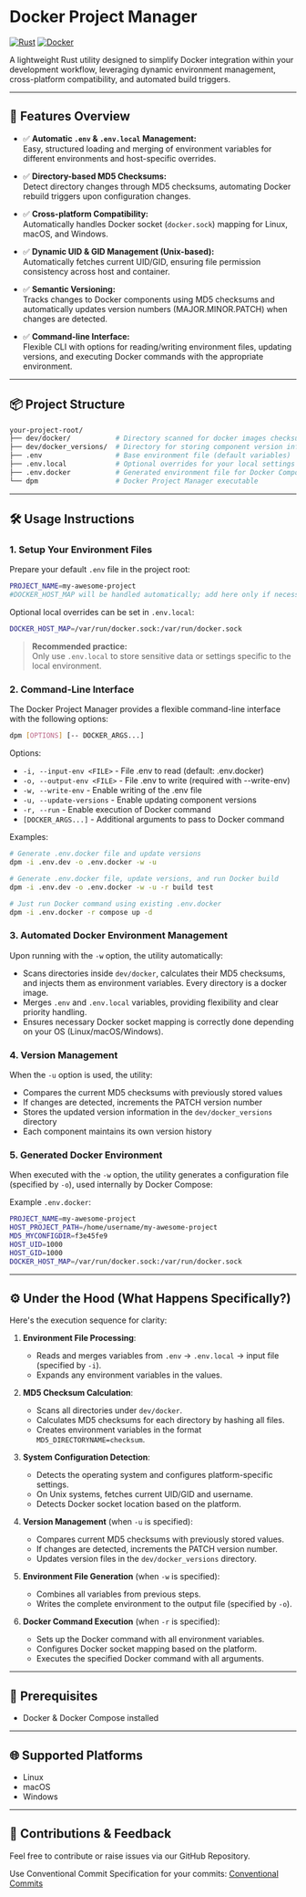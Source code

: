 # Docker Project Manager

[![Rust](https://img.shields.io/badge/Built%20with-Rust-orange?logo=rust&logoColor=white)](https://www.rust-lang.org/)
[![Docker](https://img.shields.io/badge/Compatible%20with-Docker-blue?logo=docker&logoColor=white)](https://www.docker.com/)

A lightweight Rust utility designed to simplify Docker integration within your
development workflow, leveraging dynamic
environment management, cross-platform compatibility, and automated build
triggers.

---

## 🚀 Features Overview

- ✅ **Automatic `.env` & `.env.local` Management:**  
  Easy, structured loading and merging of environment variables for different
  environments and host-specific overrides.

- ✅ **Directory-based MD5 Checksums:**  
  Detect directory changes through MD5 checksums, automating Docker rebuild
  triggers upon configuration changes.

- ✅ **Cross-platform Compatibility:**  
  Automatically handles Docker socket (`docker.sock`) mapping for Linux, macOS,
  and Windows.

- ✅ **Dynamic UID & GID Management (Unix-based):**  
  Automatically fetches current UID/GID, ensuring file permission consistency
  across host and container.

- ✅ **Semantic Versioning:**  
  Tracks changes to Docker components using MD5 checksums and automatically 
  updates version numbers (MAJOR.MINOR.PATCH) when changes are detected.

- ✅ **Command-line Interface:**  
  Flexible CLI with options for reading/writing environment files, updating 
  versions, and executing Docker commands with the appropriate environment.

---

## 📦 Project Structure

```sh
your-project-root/
├── dev/docker/           # Directory scanned for docker images checksums
├── dev/docker_versions/  # Directory for storing component version information
├── .env                  # Base environment file (default variables)
├── .env.local            # Optional overrides for your local settings
├── .env.docker           # Generated environment file for Docker Compose
└── dpm                   # Docker Project Manager executable
```

---

## 🛠️ Usage Instructions

### 1. Setup Your Environment Files

Prepare your default `.env` file in the project root:

```bash
PROJECT_NAME=my-awesome-project
#DOCKER_HOST_MAP will be handled automatically; add here only if necessary
```

Optional local overrides can be set in `.env.local`:

```bash
DOCKER_HOST_MAP=/var/run/docker.sock:/var/run/docker.sock
```

> **Recommended practice:**  
> Only use `.env.local` to store sensitive data or settings specific to the
> local environment.

### 2. Command-Line Interface

The Docker Project Manager provides a flexible command-line interface with the following options:

```bash
dpm [OPTIONS] [-- DOCKER_ARGS...]
```

Options:
- `-i, --input-env <FILE>` - File .env to read (default: .env.docker)
- `-o, --output-env <FILE>` - File .env to write (required with --write-env)
- `-w, --write-env` - Enable writing of the .env file
- `-u, --update-versions` - Enable updating component versions
- `-r, --run` - Enable execution of Docker command
- `[DOCKER_ARGS...]` - Additional arguments to pass to Docker command

Examples:
```bash
# Generate .env.docker file and update versions
dpm -i .env.dev -o .env.docker -w -u

# Generate .env.docker file, update versions, and run Docker build
dpm -i .env.dev -o .env.docker -w -u -r build test

# Just run Docker command using existing .env.docker
dpm -i .env.docker -r compose up -d
```

### 3. Automated Docker Environment Management

Upon running with the `-w` option, the utility automatically:

- Scans directories inside `dev/docker`, calculates their MD5 checksums, and
  injects them as environment variables.
  Every directory is a docker image.
- Merges `.env` and `.env.local` variables, providing flexibility and clear
  priority handling.
- Ensures necessary Docker socket mapping is correctly done depending on your
  OS (Linux/macOS/Windows).

### 4. Version Management

When the `-u` option is used, the utility:

- Compares the current MD5 checksums with previously stored values
- If changes are detected, increments the PATCH version number
- Stores the updated version information in the `dev/docker_versions` directory
- Each component maintains its own version history

### 5. Generated Docker Environment

When executed with the `-w` option, the utility generates a configuration file (specified by `-o`),
used internally by Docker Compose:

Example `.env.docker`:

```bash
PROJECT_NAME=my-awesome-project
HOST_PROJECT_PATH=/home/username/my-awesome-project
MD5_MYCONFIGDIR=f3e45fe9
HOST_UID=1000
HOST_GID=1000
DOCKER_HOST_MAP=/var/run/docker.sock:/var/run/docker.sock
```

---

## ⚙️ Under the Hood (What Happens Specifically?)

Here's the execution sequence for clarity:

1. **Environment File Processing**:
   - Reads and merges variables from `.env` → `.env.local` → input file (specified by `-i`).
   - Expands any environment variables in the values.

2. **MD5 Checksum Calculation**:
   - Scans all directories under `dev/docker`.
   - Calculates MD5 checksums for each directory by hashing all files.
   - Creates environment variables in the format `MD5_DIRECTORYNAME=checksum`.

3. **System Configuration Detection**:
   - Detects the operating system and configures platform-specific settings.
   - On Unix systems, fetches current UID/GID and username.
   - Detects Docker socket location based on the platform.

4. **Version Management** (when `-u` is specified):
   - Compares current MD5 checksums with previously stored values.
   - If changes are detected, increments the PATCH version number.
   - Updates version files in the `dev/docker_versions` directory.

5. **Environment File Generation** (when `-w` is specified):
   - Combines all variables from previous steps.
   - Writes the complete environment to the output file (specified by `-o`).

6. **Docker Command Execution** (when `-r` is specified):
   - Sets up the Docker command with all environment variables.
   - Configures Docker socket mapping based on the platform.
   - Executes the specified Docker command with all arguments.

---

## 📖 Prerequisites

- Docker & Docker Compose installed

---

## 🌐 Supported Platforms

- Linux
- macOS
- Windows

---

## 🤝 Contributions & Feedback

Feel free to contribute or raise issues via our GitHub Repository.


Use Conventional Commit Specification for your commits:
[Conventional Commits](https://www.conventionalcommits.org/en/v1.0.0/)
